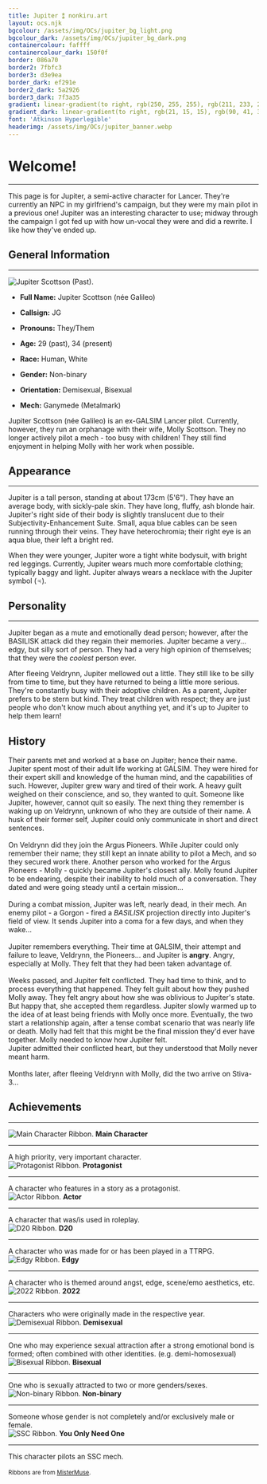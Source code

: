 ```yaml
---
title: Jupiter ⁑ nonkiru.art
layout: ocs.njk
bgcolour: /assets/img/OCs/jupiter_bg_light.png
bgcolour_dark: /assets/img/OCs/jupiter_bg_dark.png
containercolour: faffff
containercolour_dark: 150f0f
border: 086a70
border2: 7fbfc3
border3: d3e9ea
border_dark: ef291e
border2_dark: 5a2926
border3_dark: 7f3a35
gradient: linear-gradient(to right, rgb(250, 255, 255), rgb(211, 233, 234))
gradient_dark: linear-gradient(to right, rgb(21, 15, 15), rgb(90, 41, 38))
font: 'Atkinson Hyperlegible'
headerimg: /assets/img/OCs/jupiter_banner.webp
---
```


# Welcome!
---
This page is for Jupiter, a semi-active character for Lancer. They're currently an NPC in my girlfriend's campaign, but they were my main pilot in a previous one! Jupiter was an interesting character to use; midway through the campaign I got fed up with how un-vocal they were and did a rewrite. I like how they've ended up.

## General Information
---
<div class="oc_flex">
    <div>
    <img src="/assets/img/OCs/jupiter_small.webp" alt="Jupiter Scottson (Past).">
    </div>

- **Full Name:** Jupiter Scottson (née Galileo)
- **Callsign:** JG
- **Pronouns:** They/Them
- **Age:** 29 (past), 34 (present)
- **Race:** Human, White
- **Gender:** Non-binary
- **Orientation:** Demisexual, Bisexual
- **Mech:** Ganymede (Metalmark)


    <div>
    </div>
</div>

Jupiter Scottson (née Galileo) is an ex-GALSIM Lancer pilot. Currently, however, they run an orphanage with their wife, Molly Scottson. They no longer actively pilot a mech - too busy with children! They still find enjoyment in helping Molly with her work when possible. 

## Appearance
---
Jupiter is a tall person, standing at about 173cm (5'6"). They have an average body, with sickly-pale skin. They have long, fluffy, ash blonde hair. Jupiter's right side of their body is slightly translucent due to their Subjectivity-Enhancement Suite. Small, aqua blue cables can be seen running through their veins. They have heterochromia; their right eye is an aqua blue, their left a bright red.

When they were younger, Jupiter wore a tight white bodysuit, with bright red leggings. Currently, Jupiter wears much more comfortable clothing; typically baggy and light. Jupiter always wears a necklace with the Jupiter symbol (♃).

## Personality
---
Jupiter began as a mute and emotionally dead person; however, after the BASILISK attack did they regain their memories. Jupiter became a very... edgy, but silly sort of person. They had a very high opinion of themselves; that they were the *coolest* person ever.

After fleeing Veldrynn, Jupiter mellowed out a little. They still like to be silly from time to time, but they have returned to being a little more serious. They're constantly busy with their adoptive children. As a parent, Jupiter prefers to be stern but kind. They treat children with respect; they are just people who don't know much about anything yet, and it's up to Jupiter to help them learn!

## History
Their parents met and worked at a base on Jupiter; hence their name. Jupiter spent most of their adult life working at GALSIM. They were hired for their expert skill and knowledge of the human mind, and the capabilities of such. 
However, Jupiter grew wary and tired of their work. A heavy guilt weighed on their conscience, and so, they wanted to quit. Someone like Jupiter, however, cannot quit so easily. 
The next thing they remember is waking up on Veldrynn, unknown of who they are outside of their name. A husk of their former self, Jupiter could only communicate in short and direct sentences. 
<br><br>On Veldrynn did they join the Argus Pioneers. While Jupiter could only remember their name; they still kept an innate ability to pilot a Mech, and so they secured work there. 
Another person who worked for the Argus Pioneers - Molly - quickly became Jupiter's closest ally. Molly found Jupiter to be endearing, despite their inability to hold much of a conversation. They dated and were going steady until a certain mission... 
<br><br>During a combat mission, Jupiter was left, nearly dead, in their mech. An enemy pilot - a Gorgon - fired a <i>BASILISK</i> projection directly into Jupiter's field of view. It sends Jupiter into a coma for a few days, and when they wake... 
<br><br>Jupiter remembers everything. Their time at GALSIM, their attempt and failure to leave, Veldrynn, the Pioneers... and Jupiter is <b>angry</b>. Angry, especially at Molly. They felt that they had been taken advantage of. 
<br><br>Weeks passed, and Jupiter felt conflicted. They had time to think, and to process everything that happened. They felt guilt about how they pushed Molly away. They felt angry about how she was oblivious to Jupiter's state. But happy that, she accepted them regardless. 
Jupiter slowly warmed up to the idea of at least being friends with Molly once more. 
Eventually, the two start a relationship again, after a tense combat scenario that was nearly life or death. Molly had felt that this might be the final mission they'd ever have together. Molly needed to know how Jupiter felt. 
<br>Jupiter admitted their conflicted heart, but they understood that Molly never meant harm. 
<br><br>Months later, after fleeing Veldrynn with Molly, did the two arrive on Stiva-3...

## Achievements
---

<div class="tooltip" tabindex="0">
    <img src="/assets/img/OCs/ribbon_maincharacter.png" alt="Main Character Ribbon.">
    <span class="tooltiptext">
    <b>Main Character</b>
    <hr>
    A high priority, very important character.
    </span>
</div>

<div class="tooltip" tabindex="0">
    <img src="/assets/img/OCs/ribbon_protagonist.png" alt="Protagonist Ribbon.">
    <span class="tooltiptext">
    <b>Protagonist</b>
    <hr>
    A character who features in a story as a protagonist.
    </span>
</div>

<div class="tooltip" tabindex="0">
    <img src="/assets/img/OCs/ribbon_actor.png" alt="Actor Ribbon.">
    <span class="tooltiptext">
    <b>Actor</b>
    <hr>
    A character that was/is used in roleplay.
    </span>
</div>

<div class="tooltip" tabindex="0">
    <img src="/assets/img/OCs/ribbon_d20.png" alt="D20 Ribbon.">
    <span class="tooltiptext">
    <b>D20</b>
    <hr>
    A character who was made for or has been played in a TTRPG.
    </span>
</div>

<div class="tooltip" tabindex="0">
    <img src="/assets/img/OCs/ribbon_edgy.png" alt="Edgy Ribbon.">
    <span class="tooltiptext">
    <b>Edgy</b>
    <hr>
    A character who is themed around angst, edge, scene/emo aesthetics, etc.
    </span>
</div>

<div class="tooltip" tabindex="0">
    <img src="/assets/img/OCs/ribbon_2022.png" alt="2022 Ribbon.">
    <span class="tooltiptext">
    <b>2022</b>
    <hr>
    Characters who were originally made in the respective year.
    </span>
</div>

<div class="tooltip" tabindex="0">
    <img src="/assets/img/OCs/ribbon_demisexual.png" alt="Demisexual Ribbon.">
    <span class="tooltiptext">
    <b>Demisexual</b>
    <hr>
    One who may experience sexual attraction after a strong emotional bond is formed; often combined with other identities. (e.g. demi-homosexual)
    </span>
</div>

<div class="tooltip" tabindex="0">
    <img src="/assets/img/OCs/ribbon_bisexual.png" alt="Bisexual Ribbon.">
    <span class="tooltiptext">
    <b>Bisexual</b>
    <hr>
    One who is sexually attracted to two or more genders/sexes.
    </span>
</div>

<div class="tooltip" tabindex="0">
    <img src="/assets/img/OCs/ribbon_nonbinary.png" alt="Non-binary Ribbon.">
    <span class="tooltiptext">
    <b>Non-binary</b>
    <hr>
    Someone whose gender is not completely and/or exclusively male or female.
    </span>
</div>

<div class="tooltip" tabindex="0">
    <img src="/assets/img/OCs/ribbon_ssc.png" alt="SSC Ribbon.">
    <span class="tooltiptext">
    <b>You Only Need One</b>
    <hr>
    This character pilots an SSC mech.
    </span>
</div>

<br>
<small>Ribbons are from <a href="https://toyhou.se/4739396.-ribbons">MisterMuse</a>.</small>